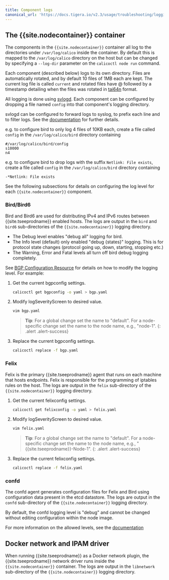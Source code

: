 ```yaml
---
title: Component logs
canonical_url: 'https://docs.tigera.io/v2.3/usage/troubleshooting/logging'
---
```


## The {{site.nodecontainer}} container

The components in the `{{site.nodecontainer}}` container all log to the directories under
`/var/log/calico` inside the container.  By default this is mapped to the
`/var/log/calico` directory on the host but can be changed by specifying a
`--log-dir` parameter on the `calicoctl node run` command.

Each component (described below) logs to its own directory. Files are
automatically rotated, and by default 10 files of 1MB each are kept. The
current log file is called `current` and rotated files have @ followed by a
timestamp detailing when the files was rotated in [tai64n](http://cr.yp.to/libtai/tai64.html#tai64n) format.

All logging is done using [svlogd](http://smarden.org/runit/svlogd.8.html).
Each component can be configured by dropping a file named `config` into that
component's logging directory.

svlogd can be configured to forward logs to syslog, to prefix each line
and to filter logs.
See the [documentation](http://smarden.org/runit/svlogd.8.html) for further details.

e.g. to configure bird to only log 4 files of 10KB each, create a file called `config` in the `/var/log/calico/bird` directory containing
```shell
#/var/log/calico/bird/config
s10000
n4
```

e.g. to configure bird to drop logs with the suffix `Netlink: File exists`, create a file called `config` in the `/var/log/calico/bird` directory containing
```shell
-*Netlink: File exists
```

See the following subsections for details on configuring the log level for
each `{{site.nodecontainer}}` component.

### Bird/Bird6

Bird and Bird6 are used for distributing IPv4 and IPv6 routes between {{site.tseeprodname}}
enabled hosts.  The logs are output in the `bird` and `bird6` sub-directories
of the `{{site.nodecontainer}}` logging directory.

* The Debug level enables "debug all" logging for bird.
* The Info level (default) only enabled "debug {states}" logging. This is for protocol state changes (protocol going up, down, starting, stopping etc.)
* The Warning, Error and Fatal levels all turn off bird debug logging completely.

See [BGP Configuration Resource](/{{page.version}}/reference/calicoctl/resources/bgpconfig)
for details on how to modify the logging level. For example:


1. Get the current bgpconfig settings.

   ```bash
   calicoctl get bgpconfig -o yaml > bgp.yaml
   ```

1. Modify logSeverityScreen to desired value.

   ```bash
   vim bgp.yaml
   ```

   > **Tip**: For a global change set the name to "default".
   > For a node-specific change set the name to the node name, e.g., "node-1".
   {: .alert .alert-success}

1. Replace the current bgpconfig settings.

   ```bash
   calicoctl replace -f bgp.yaml
   ```

### Felix

Felix is the primary {{site.tseeprodname}} agent that runs on each machine that hosts
endpoints.  Felix is responsible for the programming of iptables rules on the
host.  The logs are output in the `felix` sub-directory of the `{{site.nodecontainer}}`
logging directory.

1. Get the current felixconfig settings.

   ```bash
   calicoctl get felixconfig -o yaml > felix.yaml
   ```

1. Modify logSeverityScreen to desired value.

   ```bash
   vim felix.yaml
   ```

   > **Tip**: For a global change set the name to "default".
   > For a node-specific change set the name to the node name, e.g., "{{site.tseeprodname}}-Node-1".
   {: .alert .alert-success}

1. Replace the current felixconfig settings.

   ```bash
   calicoctl replace -f felix.yaml
   ```

### confd

The confd agent generates configuration files for Felix and Bird using
configuration data present in the etcd datastore.  The logs are output in the
`confd` sub-directory of the `{{site.nodecontainer}}` logging directory.

By default, the confd logging level is "debug" and cannot be changed without
editing configuration within the node image.

For more information on the allowed levels, see the
[documentation](https://github.com/kelseyhightower/confd/blob/master/docs/configuration-guide.md)

## Docker network and IPAM driver

When running {{site.tseeprodname}} as a Docker network plugin, the {{site.tseeprodname}} network driver runs
inside the `{{site.nodecontainer}}` container.  The logs are output in the `libnetwork` sub-directory
of the `{{site.nodecontainer}}` logging directory.
